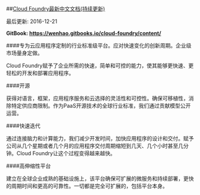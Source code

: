 ##[Cloud Foundry最新中文文档(持续更新)]

最后更新: 2016-12-21

**GitBook: https://wenhao.gitbooks.io/cloud-foundry/content/**

<!--
The industry standard platform for cloud applications. Built for fast-cycle innovation. Designed for the enterprise.
-->
####专为云应用程序定制的行业标准级平台。应对快速变化的创新周期。企业级市场量身定做。

<!--
Cloud Foundry gives companies the speed, simplicity and control they need to develop and deploy applications faster and easier.
-->
Cloud Foundry赋予了企业所需的快速，简单和可控的能力，使其能够更快速、更轻松的开发和部署应用程序。

<!--
####Open Source
-->
####开源

<!--
Gain flexibility and control over your choice of languages, frameworks, application services and clouds. Portability is ensured, vendor lock-in eliminated. As the global industry standard for PaaS open source technology, we operate under an open governance by contribution model.
-->
获得对语言，框架，应用程序服务和云选择的灵活性和可控性。确保可移植性，消除特定供应商限制。作为PaaS开源技术的全球行业标准，我们通过贡献模型公开运营。

<!--
####Faster to Iterate
-->
####快速迭代

<!--
By connecting brainpower and computing power, we reduce development times and accelerate how applications are designed and delivered. Empowering companies to cut the weeks and months once needed to develop and ship new applications to just days, hours, even minutes, Cloud Foundry makes faster easy.
-->
通过连接脑力和计算能力，我们减少开发时间，加快应用程序的设计和交付。赋予公司从几个星期或者几个月的应用程序交付周期缩短到几天、几个小时甚至几分钟。Cloud Foundry让这个过程变得越来越快。

<!--
####Scalable Platform
-->
####高伸缩性平台

<!--
Built on hardened production infrastructure for global enterprises, the platform ensures scalable microservices and continuous deployment, faster cycle time and higher reliability. Everything is fully scalable, including the platform itself.
-->
建立在全球企业成熟的基础设施上，该平台确保可扩展的微服务和持续部署，更快的周期时间和更高的可靠性。一切都是完全可扩展的，包括平台本身。

[Cloud Foundry最新中文文档(持续更新)]: https://wenhao.gitbooks.io/cloud-foundry/content/
